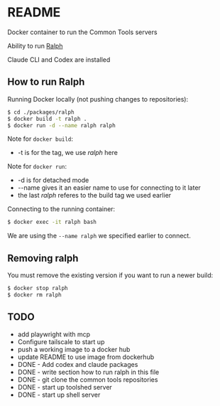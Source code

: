 # README
Docker container to run the Common Tools servers

Ability to run [Ralph](https://ghuntley.com/ralph/)

Claude CLI and Codex are installed

## How to run Ralph

Running Docker locally (not pushing changes to repositories):
```bash
$ cd ./packages/ralph
$ docker build -t ralph .
$ docker run -d --name ralph ralph

```
Note for `docker build`:
* -t is for the tag, we use *ralph* here

Note for `docker run`:
* -d is for detached mode
* --name gives it an easier name to use for connecting to it later
* the last *ralph* referes to the build tag we used earlier

Connecting to the running container:
```bash
$ docker exec -it ralph bash
```
We are using the `--name ralph` we specified earlier to connect.

## Removing ralph
You must remove the existing version if you want to run a newer build:
```bash
$ docker stop ralph
$ docker rm ralph
```

## TODO
* add playwright with mcp
* Configure tailscale to start up
* push a working image to a docker hub
* update README to use image from dockerhub 
* DONE - Add codex and claude packages
* DONE - write section how to run ralph in this file
* DONE - git clone the common tools repositories
* DONE - start up toolshed server
* DONE - start up shell server
